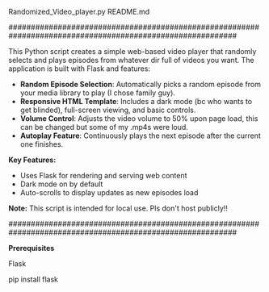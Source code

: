Randomized_Video_player.py README.md

###########################################################################################################

This Python script creates a simple web-based video player that randomly
selects and plays episodes from whatever dir full of videos you want. The application is built with
Flask and features:

- **Random Episode Selection**: Automatically picks a random episode from
your media library to play (I chose family guy).
- **Responsive HTML Template**: Includes a dark mode (bc who wants to get blinded), full-screen
viewing, and basic controls.
- **Volume Control**: Adjusts the video volume to 50% upon page load, this can be changed but some of my .mp4s were loud.
- **Autoplay Feature**: Continuously plays the next episode after the current
one finishes.

**Key Features:**
- Uses Flask for rendering and serving web content
- Dark mode on by default
- Auto-scrolls to display updates as new episodes load

**Note:** This script is intended for local use. Pls don't host publicly!!

###########################################################################################################

**Prerequisites**

  Flask

pip install flask

  
